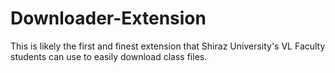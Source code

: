 # Downloader-Extension
This is likely the first and finest extension that Shiraz University's VL Faculty students can use to easily download class files.
